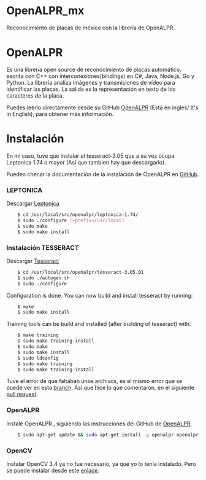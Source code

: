 # OpenALPR_mx
Reconocimiento de placas de méxico con la librería de OpenALPR.

# OpenALPR
Es una librería open source de reconocimiento de placas automático, escrita con C++ con interconexiones(bindings) en C#, Java, Node.js, Go y Python. La librería analiza imágenes y transmisiones de vídeo para identificar las placas. La salida es la representación en texto de los caracteres de la placa.

Puedes leerlo directamente desde su GitHub [OpenALPR] (Está en inglés/ It's in English), para obtener más información. 

# Instalación
En mi caso, tuve que instalar el tesseract-3.05 que a su vez ocupa Leptonica 1.74 o mayor (Así que tambien hay que descargarlo).

Pueden checar la documentación de la instalación de OpenALPR en [GitHub].

### LEPTONICA
Descargar [Leptonica]
``` sh
    $ cd /usr/local/src/openalpr/leptonica-1.74/
    $ sudo ./configure [–prefix=/usr/local]
    $ sudo make
    $ sudo make install
```
### Instalación TESSERACT
Descargar [Tesseract]
```sh
    $ cd /usr/local/src/openalpr/tesseract-3.05.01
    $ sudo ./autogen.sh
    $ sudo ./configure
```
Configuration is done.
You can now build and install tesseract by running:
```sh
    $ make
    $ sudo make install
```

Training tools can be build and installed (after building of tesseract) with:
```sh
    $ make training
    $ sudo make training-install
    $ sudo make
    $ sudo make install
    $ sudo ldconfig
    $ sudo make training
    $ sudo make training-install
```
  Tuve el error de que faltaban unos archivos, es el mismo error que se puede ver en esta [branch].
  Así que hice lo que comentaron, en el siguiente [pull request].

### OpenALPR
  Instalé OpenALPR , siguiendo las instrucciones del GitHub de [OpenALPR].
```sh
    $ sudo apt-get update && sudo apt-get install -y openalpr openalpr-daemon openalpr-utils libopenalpr-dev
```
### OpenCV
  Instalar OpenCV 3.4 ya no fue necesario, ya que yo lo tenía instalado.
  Pero se puede instalar desde este [enlace].

[enlace]: <https://opencv.org/opencv-3-4.html>
[GitHub]: <https://github.com/openalpr/openalpr/wiki/Compilation-instructions-(Ubuntu-Linux)>
[Leptonica]: <http://www.leptonica.com/download.html>
[Tesseract]: <https://github.com/tesseract-ocr/tesseract/releases/tag/3.05.01sudo>
[branch]: <https://github.com/tesseract-ocr/tesseract/issues/1000>
[pull request]: <https://github.com/tesseract-ocr/tesseract/pull/1003/commits/4ccef1087122edb8a7044b673a23e4265865bf91>
[OpenALPR]: <https://github.com/openalpr/openalpr>


